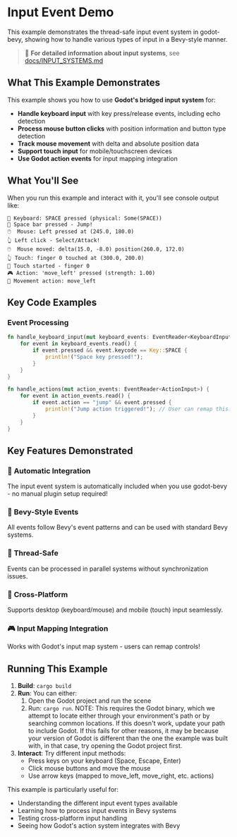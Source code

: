 # Input Event Demo

This example demonstrates the thread-safe input event system in godot-bevy, showing how to handle various types of input in a Bevy-style manner.

> 📖 **For detailed information about input systems**, see [docs/INPUT_SYSTEMS.md](../../docs/INPUT_SYSTEMS.md)

## What This Example Demonstrates

This example shows you how to use **Godot's bridged input system** for:

- **Handle keyboard input** with key press/release events, including echo detection
- **Process mouse button clicks** with position information and button type detection
- **Track mouse movement** with delta and absolute position data
- **Support touch input** for mobile/touchscreen devices
- **Use Godot action events** for input mapping integration

## What You'll See

When you run this example and interact with it, you'll see console output like:

```
🎹 Keyboard: SPACE pressed (physical: Some(SPACE))
🚀 Space bar pressed - Jump!
🖱️  Mouse: Left pressed at (245.0, 180.0)
👆 Left click - Select/Attack!
🖱️  Mouse moved: delta(15.0, -8.0) position(260.0, 172.0)
👆 Touch: finger 0 touched at (300.0, 200.0)
📱 Touch started - finger 0
🎮 Action: 'move_left' pressed (strength: 1.00)
🏃 Movement action: move_left
```

## Key Code Examples

### Event Processing
```rust
fn handle_keyboard_input(mut keyboard_events: EventReader<KeyboardInput>) {
    for event in keyboard_events.read() {
        if event.pressed && event.keycode == Key::SPACE {
            println!("Space key pressed!");
        }
    }
}

fn handle_actions(mut action_events: EventReader<ActionInput>) {
    for event in action_events.read() {
        if event.action == "jump" && event.pressed {
            println!("Jump action triggered!"); // User can remap this!
        }
    }
}
```

## Key Features Demonstrated

### 🔄 **Automatic Integration**
The input event system is automatically included when you use godot-bevy - no manual plugin setup required!

### 🎯 **Bevy-Style Events**
All events follow Bevy's event patterns and can be used with standard Bevy systems.

### 🧵 **Thread-Safe**
Events can be processed in parallel systems without synchronization issues.

### 📱 **Cross-Platform**
Supports desktop (keyboard/mouse) and mobile (touch) input seamlessly.

### 🎮 **Input Mapping Integration**
Works with Godot's input map system - users can remap controls!

## Running This Example

1. **Build**: `cargo build`
2. **Run**: You can either:
    1. Open the Godot project and run the scene
    1. Run: `cargo run`. NOTE: This requires the Godot binary, which we attempt
       to locate either through your environment's path or by searching common
       locations. If this doesn't work, update your path to include Godot. If
       this fails for other reasons, it may be because your version of Godot
       is different than the one the example was built with, in that case,
       try opening the Godot project first.
3. **Interact**: Try different input methods:
   - Press keys on your keyboard (Space, Escape, Enter)
   - Click mouse buttons and move the mouse
   - Use arrow keys (mapped to move_left, move_right, etc. actions)

This example is particularly useful for:
- Understanding the different input event types available
- Learning how to process input events in Bevy systems
- Testing cross-platform input handling
- Seeing how Godot's action system integrates with Bevy
